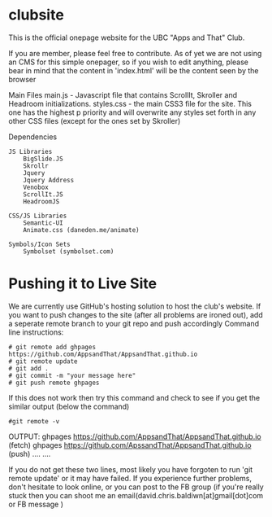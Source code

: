 clubsite
========
This is the official onepage website for the UBC "Apps and That" Club. 

If you are member, please feel free to contribute.
As of yet we are not using an CMS for this simple onepager, so if you wish to edit anything, please bear in mind that the content in 'index.html' will be the content seen by the browser

Main Files
	main.js - Javascript file that contains ScrollIt, Skroller and Headroom 		  initializations.
	styles.css - the main CSS3 file for the site. This one has the highest p		     priority and will overwrite any styles set forth in any 
		     other CSS files (except for the ones set by Skroller)


Dependencies

	JS Libraries
		BigSlide.JS
		Skrollr
		Jquery
		Jquery Address
		Venobox
		ScrollIt.JS
		HeadroomJS

	CSS/JS Libraries
		Semantic-UI
		Animate.css (daneden.me/animate)
	
	Symbols/Icon Sets
		Symbolset (symbolset.com)
			

Pushing it to Live Site
=======================

We are currently use GitHub's hosting solution to host the club's website. If you want to push changes to the site (after all problems are ironed out), add a seperate remote branch to your git repo and push accordingly
Command line instructions:

	# git remote add ghpages https://github.com/AppsandThat/AppsandThat.github.io
	# git remote update
	# git add .
	# git commit -m "your message here"
	# git push remote ghpages
	
If this does not work then try this command and check to see if you get the similar output (below the command)

	#git remote -v
OUTPUT:
	ghpages https://github.com/AppsandThat/AppsandThat.github.io (fetch)
	ghpages https://github.com/ApssandThat/AppsandThat.github.io (push)
	....
	....
	
If you do not get these two lines, most likely you have forgoten to run 'git remote update' or it may have failed. If you experience further problems, don't hesitate to look online, or you can post to the FB group (if you're really stuck then you can shoot me an email(david.chris.baldiwn[at]gmail[dot]com or FB message )
	
